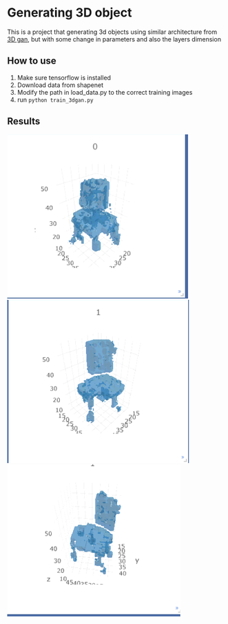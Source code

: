 # Generating 3D object
This is a project that generating 3d objects using similar architecture from [3D gan](http://3dgan.csail.mit.edu/papers/3dgan_nips.pdf), but with some change in parameters and also the layers dimension
## How to use
1. Make sure tensorflow is installed
2. Download data from shapenet
3. Modify the path in load_data.py to the correct training images
4. run `python train_3dgan.py`

## Results
![Alt text](results/chair1.png)
![Alt text](results/chair2.png)
![Alt text](results/chair3.png)
